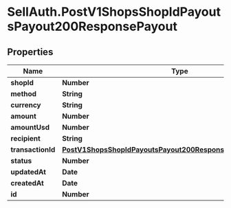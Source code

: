 # SellAuth.PostV1ShopsShopIdPayoutsPayout200ResponsePayout

## Properties

Name | Type | Description | Notes
------------ | ------------- | ------------- | -------------
**shopId** | **Number** |  | [optional] 
**method** | **String** |  | [optional] 
**currency** | **String** |  | [optional] 
**amount** | **Number** |  | [optional] 
**amountUsd** | **Number** |  | [optional] 
**recipient** | **String** |  | [optional] 
**transactionId** | [**PostV1ShopsShopIdPayoutsPayout200ResponsePayoutTransactionId**](PostV1ShopsShopIdPayoutsPayout200ResponsePayoutTransactionId.md) |  | [optional] 
**status** | **Number** |  | [optional] 
**updatedAt** | **Date** |  | [optional] 
**createdAt** | **Date** |  | [optional] 
**id** | **Number** |  | [optional] 


